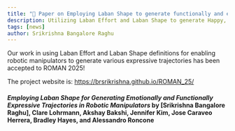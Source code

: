 ```yaml
---
title: "📑 Paper on Employing Laban Shape to generate functionally and emotionally expressive trajectories on robotic manipulators accepted to ROMAN 2025!"
description: Utilizing Laban Effort and Laban Shape to generate Happy, Sad, Shy, Angry and Hesitant manipulator trajectories.
tags: [news]
author: Srikrishna Bangalore Raghu
---
```


Our work in using Laban Effort and Laban Shape definitions for enabling robotic manipulators to generate various expressive trajectories has been accepted to ROMAN 2025!

The project website is: https://brsrikrishna.github.io/ROMAN_25/

#### _Employing Laban Shape for Generating Emotionally and Functionally Expressive Trajectories in Robotic Manipulators_ by [Srikrishna Bangalore Raghu], Clare Lohrmann, Akshay Bakshi, Jennifer Kim, Jose Caraveo Herrera, Bradley Hayes, and Alessandro Roncone